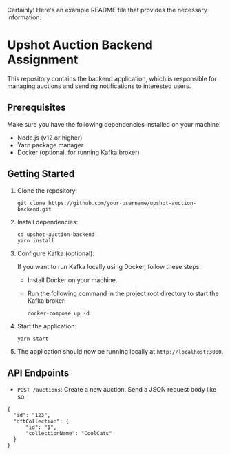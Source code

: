 Certainly! Here's an example README file that provides the necessary information:

# Upshot Auction Backend Assignment

This repository contains the backend application, which is responsible for managing auctions and sending notifications to interested users.

## Prerequisites

Make sure you have the following dependencies installed on your machine:

- Node.js (v12 or higher)
- Yarn package manager
- Docker (optional, for running Kafka broker)

## Getting Started

1. Clone the repository:

   ```shell
   git clone https://github.com/your-username/upshot-auction-backend.git

   ```

2. Install dependencies:

   ```shell
   cd upshot-auction-backend
   yarn install
   ```

3. Configure Kafka (optional):

   If you want to run Kafka locally using Docker, follow these steps:

   - Install Docker on your machine.
   - Run the following command in the project root directory to start the Kafka broker:

     ```shell
     docker-compose up -d
     ```

4. Start the application:

   ```shell
   yarn start
   ```

5. The application should now be running locally at `http://localhost:3000`.

## API Endpoints

- `POST /auctions`: Create a new auction. Send a JSON request body like so

```
{
  "id": "123",
  "nftCollection": {
      "id": "1",
      "collectionName": "CoolCats"
  }
}
```
